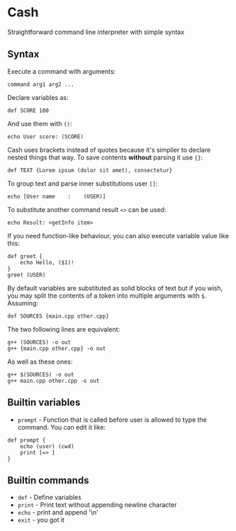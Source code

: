# Cash
Straightforward command line interpreter with simple syntax

## Syntax
Execute a command with arguments:
```
command arg1 arg2 ...
```
Declare variables as:
```
def SCORE 100
```
And use them with `()`:
```
echo User score: (SCORE)
```
Cash uses brackets instead of quotes because it's simplier
to declare nested things that way.
To save contents **without** parsing it use `{}`:
```
def TEXT {Lorem ipsum (dolor sit amet), consectetur}
```
To group text and parse inner substitutions user `[]`:
```
echo [User name    :    (USER)]
```
To substitute another command result `<>` can be used:
```
echo Result: <getInfo item>
```
If you need function-like behaviour,
you can also execute variable value like this:
```
def greet {
    echo Hello, ($1)!
}
greet (USER)
```
By default variables are substituted as solid blocks of text
but if you wish, you may split the contents of a token into
multiple arguments with `$`.
Assuming:
```
def SOURCES {main.cpp other.cpp}
```
The two following lines are equivalent:
```
g++ (SOURCES) -o out
g++ {main.cpp other.cpp} -o out
```
As well as these ones:
```
g++ $(SOURCES) -o out
g++ main.cpp other.cpp -o out
```

## Builtin variables
- `prompt` - Function that is called before user is allowed
to type the command. You can edit it like:
```
def prompt {
    echo (user) (cwd)
    print [=> ]
}
```

## Builtin commands
- `def` - Define variables
- `print` - Print text without appending newline character
- `echo` - print and append '\n'
- `exit` - you got it

